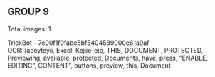 ## GROUP 9
Total images: 1  

TrickBot - 7e00f1f0fabe5bf5404589000e61a9af  
OCR: (aceyteyii, Excel, Kejiie-eio, THIS, DOCUMENT, PROTECTED, Previewing, available, protected, Documents, have, press, “ENABLE, EDITING”, CONTENT”, buttons, preview, this, Document  

